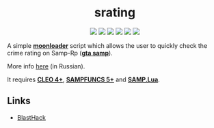 <h1 align="center">srating</h1>

<p align="center">

<img src="https://img.shields.io/badge/made%20for-GTA%20SA--MP-blue" >

<img src="https://img.shields.io/badge/Server-Samp--Rp-red">

<img src="https://img.shields.io/github/languages/top/qrlk/srating">

<img src="https://img.shields.io/badge/dynamic/json?color=blueviolet&label=users%20%28active%29&query=result&url=http%3A%2F%2Fqrlk.me%2Fdev%2Fmoonloader%2Fusers_active.php%3Fscript%3Dsrating">

<img src="https://img.shields.io/badge/dynamic/json?color=blueviolet&label=users%20%28all%20time%29&query=result&url=http%3A%2F%2Fqrlk.me%2Fdev%2Fmoonloader%2Fusers_all.php%3Fscript%3Dsrating">

<img src="https://img.shields.io/date/1554249600?label=released" >

</p>

A simple **[moonloader](https://gtaforums.com/topic/890987-moonloader/)** script which allows the user to quickly check the crime rating on Samp-Rp (**[gta samp](https://sa-mp.com/)**).

More info [here](https://www.blast.hk/threads/32511/) (in Russian).

It requires **[CLEO 4+](http://cleo.li/?lang=ru)**, **[SAMPFUNCS 5+](https://blast.hk/threads/17/)** and **[SAMP.Lua](https://github.com/THE-FYP/SAMP.Lua)**.

## Links
* [BlastHack](https://www.blast.hk/threads/32511/)
